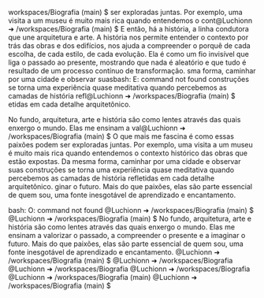 workspaces/Biografia (main) $ 
ser exploradas juntas. Por exemplo, uma visita a um museu é muito mais rica quando entendemos o cont@Luchionn ➜ /workspaces/Biografia (main) $ E então, há a história, a linha condutora que une arquitetura e arte. A história nos permite entender o contexto por trás das obras e dos edifícios, nos ajuda a compreender o porquê de cada escolha, de cada estilo, de cada evolução. Ela é como um fio invisível que liga o passado ao presente, mostrando que nada é aleatório e que tudo é resultado de um processo contínuo de transformação.
sma forma, caminhar por uma cidade e observar suasbash: E: command not found
 construções se torna uma experiência quase meditativa quando percebemos as camadas de história refl@Luchionn ➜ /workspaces/Biografia (main) $ 
etidas em cada detalhe arquitetônico.

No fundo, arquitetura, arte e história são como lentes através das quais enxergo o mundo. Elas me ensinam a val@Luchionn ➜ /workspaces/Biografia (main) $ O que mais me fascina é como essas paixões podem ser exploradas juntas. Por exemplo, uma visita a um museu é muito mais rica quando entendemos o contexto histórico das obras que estão expostas. Da mesma forma, caminhar por uma cidade e observar suas construções se torna uma experiência quase meditativa quando percebemos as camadas de história refletidas em cada detalhe arquitetônico.
ginar o futuro. Mais do que paixões, elas são parte essencial de quem sou, uma fonte inesgotável de aprendizado e encantamento.

bash: O: command not found
@Luchionn ➜ /workspaces/Biografia (main) $ 
@Luchionn ➜ /workspaces/Biografia (main) $ No fundo, arquitetura, arte e história são como lentes através das quais enxergo o mundo. Elas me ensinam a valorizar o passado, a compreender o presente e a imaginar o futuro. Mais do que paixões, elas são parte essencial de quem sou, uma fonte inesgotável de aprendizado e encantamento.
@Luchionn ➜ /workspaces/Biografia (main) $ 
@Luchionn ➜ /workspaces/Biografia
@Luchionn ➜ /workspaces/Biografia
@Luchionn ➜ /workspaces/Biografia
@Luchionn ➜ /workspaces/Biografia (main) 
@Luchionn ➜ /workspaces/Biografia (main) $ 
